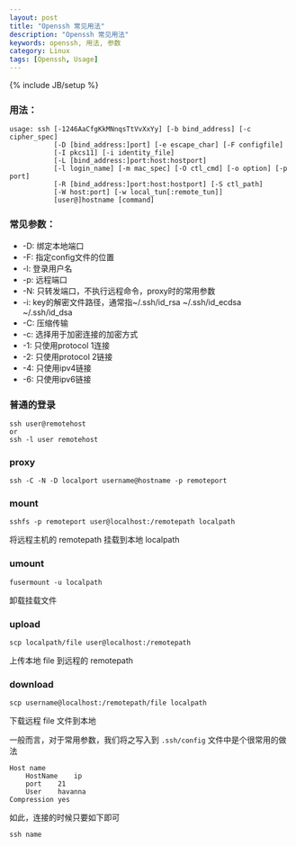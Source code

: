 ```yaml
---
layout: post
title: "Openssh 常见用法"
description: "Openssh 常见用法"
keywords: openssh, 用法, 参数
category: Linux
tags: [Openssh, Usage]
---
```

{% include JB/setup %}

### 用法：

    usage: ssh [-1246AaCfgKkMNnqsTtVvXxYy] [-b bind_address] [-c cipher_spec]
               [-D [bind_address:]port] [-e escape_char] [-F configfile]
               [-I pkcs11] [-i identity_file]
               [-L [bind_address:]port:host:hostport]
               [-l login_name] [-m mac_spec] [-O ctl_cmd] [-o option] [-p port]
               [-R [bind_address:]port:host:hostport] [-S ctl_path]
               [-W host:port] [-w local_tun[:remote_tun]]
               [user@]hostname [command]

<!-- more -->
### 常见参数：

- -D: 绑定本地端口
- -F: 指定config文件的位置
- -l: 登录用户名
- -p: 远程端口
- -N: 只转发端口，不执行远程命令，proxy时的常用参数
- -i: key的解密文件路径，通常指~/.ssh/id_rsa ~/.ssh/id_ecdsa ~/.ssh/id_dsa
- -C: 压缩传输
- -c: 选择用于加密连接的加密方式
- -1: 只使用protocol 1连接
- -2: 只使用protocol 2链接
- -4: 只使用ipv4链接
- -6: 只使用ipv6链接


### 普通的登录

    ssh user@remotehost
    or
    ssh -l user remotehost


### proxy

    ssh -C -N -D localport username@hostname -p remoteport

### mount

    sshfs -p remoteport user@localhost:/remotepath localpath

将远程主机的 remotepath 挂载到本地 localpath

### umount

    fusermount -u localpath

卸载挂载文件

### upload

    scp localpath/file user@localhost:/remotepath

上传本地 file 到远程的 remotepath

### download

    scp username@localhost:/remotepath/file localpath

下载远程 file 文件到本地

一般而言，对于常用参数，我们将之写入到 `.ssh/config` 文件中是个很常用的做法

    Host name
        HostName    ip
        port    21
        User    havanna
    Compression yes

如此，连接的时候只要如下即可

    ssh name
